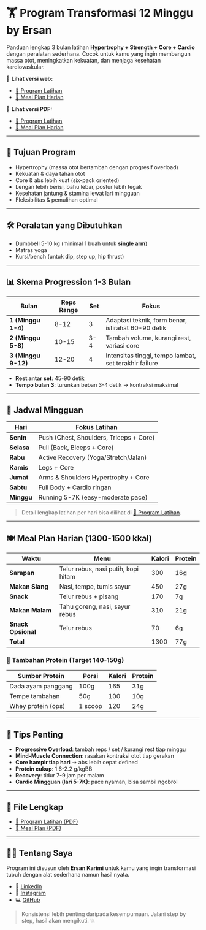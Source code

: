 # 🏋️ Program Transformasi 12 Minggu by Ersan

Panduan lengkap 3 bulan latihan **Hypertrophy + Strength + Core + Cardio**
dengan peralatan sederhana. Cocok untuk kamu yang ingin membangun massa otot,
meningkatkan kekuatan, dan menjaga kesehatan kardiovaskular.

📌 **Lihat versi web:**

- [📄 Program Latihan](https://ersankarimi.github.io/ersan-bodyproject/programs.html)
- [🥗 Meal Plan Harian](https://ersankarimi.github.io/ersan-bodyproject/meal-plans.html)

📌 **Lihat versi PDF:**

- [📄 Program Latihan](./programs.pdf)
- [🥗 Meal Plan Harian](./meal-plans.pdf)

---

## 🎯 Tujuan Program

- Hypertrophy (massa otot bertambah dengan progresif overload)
- Kekuatan & daya tahan otot
- Core & abs lebih kuat (six-pack oriented)
- Lengan lebih berisi, bahu lebar, postur lebih tegak
- Kesehatan jantung & stamina lewat lari mingguan
- Fleksibilitas & pemulihan optimal

---

## 🛠️ Peralatan yang Dibutuhkan

- Dumbbell 5-10 kg (minimal 1 buah untuk **single arm**)
- Matras yoga
- Kursi/bench (untuk dip, step up, hip thrust)

---

## 📊 Skema Progression 1-3 Bulan

| Bulan               | Reps Range | Set | Fokus                                                 |
| ------------------- | ---------- | --- | ----------------------------------------------------- |
| **1 (Minggu 1-4)**  | 8-12       | 3   | Adaptasi teknik, form benar, istirahat 60-90 detik    |
| **2 (Minggu 5-8)**  | 10-15      | 3-4 | Tambah volume, kurangi rest, variasi core             |
| **3 (Minggu 9-12)** | 12-20      | 4   | Intensitas tinggi, tempo lambat, set terakhir failure |

- **Rest antar set**: 45-90 detik
- **Tempo bulan 3**: turunkan beban 3-4 detik → kontraksi maksimal

---

## 📅 Jadwal Mingguan

| Hari       | Fokus Latihan                           |
| ---------- | --------------------------------------- |
| **Senin**  | Push (Chest, Shoulders, Triceps + Core) |
| **Selasa** | Pull (Back, Biceps + Core)              |
| **Rabu**   | Active Recovery (Yoga/Stretch/Jalan)    |
| **Kamis**  | Legs + Core                             |
| **Jumat**  | Arms & Shoulders Hypertrophy + Core     |
| **Sabtu**  | Full Body + Cardio ringan               |
| **Minggu** | Running 5-7K (easy-moderate pace)       |

> Detail lengkap latihan per hari bisa dilihat di
> [📄 Program Latihan](./programs.pdf).

---

## 🍽️ Meal Plan Harian (1300-1500 kkal)

| Waktu              | Menu                                | Kalori | Protein |
| ------------------ | ----------------------------------- | ------ | ------- |
| **Sarapan**        | Telur rebus, nasi putih, kopi hitam | 300    | 16g     |
| **Makan Siang**    | Nasi, tempe, tumis sayur            | 450    | 27g     |
| **Snack**          | Telur rebus + pisang                | 170    | 7g      |
| **Makan Malam**    | Tahu goreng, nasi, sayur rebus      | 310    | 21g     |
| **Snack Opsional** | Telur rebus                         | 70     | 6g      |
| **Total**          |                                     | 1300   | 77g     |

### 🔁 Tambahan Protein (Target 140-150g)

| Sumber Protein     | Porsi   | Kalori | Protein |
| ------------------ | ------- | ------ | ------- |
| Dada ayam panggang | 100g    | 165    | 31g     |
| Tempe tambahan     | 50g     | 100    | 10g     |
| Whey protein (ops) | 1 scoop | 120    | 24g     |

---

## 🔑 Tips Penting

- **Progressive Overload**: tambah reps / set / kurangi rest tiap minggu
- **Mind-Muscle Connection**: rasakan kontraksi otot tiap gerakan
- **Core hampir tiap hari** → abs lebih cepat defined
- **Protein cukup**: 1.6-2.2 g/kgBB
- **Recovery**: tidur 7-9 jam per malam
- **Cardio Mingguan (lari 5-7K)**: pace nyaman, bisa sambil ngobrol

---

## 📎 File Lengkap

- [📄 Program Latihan (PDF)](./programs.pdf)
- [🥗 Meal Plan (PDF)](./meal-plans.pdf)

---

## 🙋‍♂️ Tentang Saya

Program ini disusun oleh **Ersan Karimi** untuk kamu yang ingin transformasi
tubuh dengan alat sederhana namun hasil nyata.

- 🔗 [LinkedIn](https://www.linkedin.com/in/ersankarimi/)
- 📸 [Instagram](https://www.instagram.com/ersankarimi/)
- 💻 [GitHub](https://github.com/ersankarimi)

> Konsistensi lebih penting daripada kesempurnaan. Jalani step by step, hasil
> akan mengikuti. 💥
